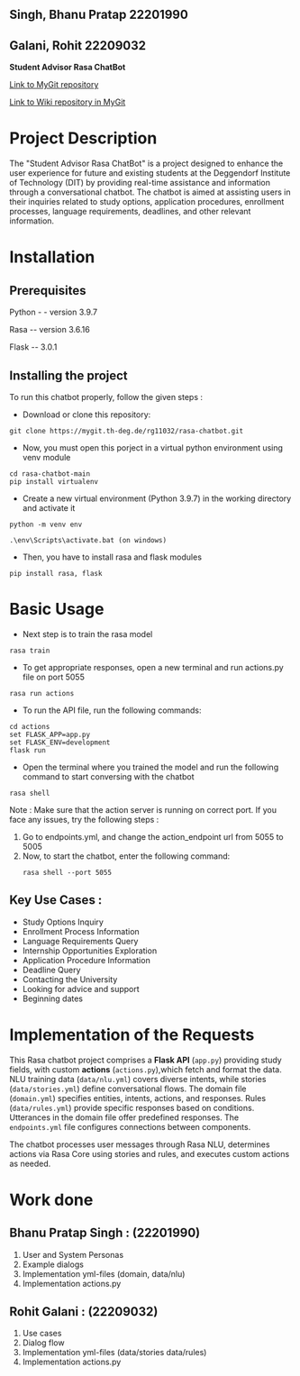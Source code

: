 ## Singh, Bhanu Pratap  22201990

## Galani, Rohit   22209032

**Student Advisor Rasa ChatBot**

[Link to MyGit repository](https://mygit.th-deg.de/rg11032/rasa-chatbot.git)

[Link to Wiki repository in MyGit](https://mygit.th-deg.de/rg11032/rasa-chatbot/-/wikis/home)

# Project Description

The "Student Advisor Rasa ChatBot" is a project designed to enhance the user experience for future and existing students at the Deggendorf Institute of Technology (DIT) by providing real-time assistance and information through a conversational chatbot. The chatbot is aimed at assisting users in their inquiries related to study options, application procedures, enrollment processes, language requirements, deadlines, and other relevant information.

# Installation

## Prerequisites
Python - - version 3.9.7

Rasa -- version 3.6.16

Flask -- 3.0.1

## Installing the project
To run this chatbot properly, follow the given steps : 
- Download or clone this repository:
```
git clone https://mygit.th-deg.de/rg11032/rasa-chatbot.git
```
- Now, you must open this porject in a virtual python environment using venv module 
```
cd rasa-chatbot-main 
pip install virtualenv
```
- Create a new virtual environment (Python 3.9.7) in the working directory and activate it
```
python -m venv env

.\env\Scripts\activate.bat (on windows)
```
- Then, you have to install rasa and flask modules
```
pip install rasa, flask
```
# Basic Usage

- Next step is to train the rasa model 
```
rasa train
```
- To get appropriate responses, open a new terminal and run actions.py file on port 5055
```
rasa run actions
```
- To run the API file, run the following commands:
```
cd actions
set FLASK_APP=app.py 
set FLASK_ENV=development
flask run 
```
- Open the terminal where you trained the model and run the following command to start conversing with the chatbot
```
rasa shell
```

Note : Make sure that the action server is running on correct port. If you face any issues, try the following steps :


1.  Go to endpoints.yml, and change the action_endpoint url from 5055 to 5005
2.  Now, to start the chatbot, enter the following command: 
    ```
    rasa shell --port 5055
    ```
## Key Use Cases : 

- Study Options Inquiry
- Enrollment Process Information
- Language Requirements Query
- Internship Opportunities Exploration
- Application Procedure Information
- Deadline Query
- Contacting the University
- Looking for advice and support
- Beginning dates

# Implementation of the Requests

This Rasa chatbot project comprises a **Flask API** (`app.py`) providing study fields, with custom **actions** (`actions.py`),which fetch and format the data. NLU training data (`data/nlu.yml`) covers diverse intents, while stories (`data/stories.yml`) define conversational flows. The domain file (`domain.yml`) specifies entities, intents, actions, and responses. Rules (`data/rules.yml`) provide specific responses based on conditions. Utterances in the domain file offer predefined responses. The `endpoints.yml` file configures connections between components.

The chatbot processes user messages through Rasa NLU, determines actions via Rasa Core using stories and rules, and executes custom actions as needed.

# Work done

## Bhanu Pratap Singh : (22201990)

1) User and System Personas 
2) Example dialogs
3) Implementation yml-files (domain, data/nlu)
4) Implementation actions.py

## Rohit Galani : (22209032)

1) Use cases 
2) Dialog flow
3) Implementation yml-files (data/stories data/rules)
4) Implementation actions.py
